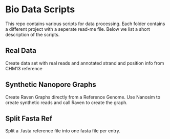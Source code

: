 # Bio Data Scripts

This repo contains various scripts for data processing. Each folder contains a different project with a seperate read-me file. Below we list a short description of the scripts.

## Real Data
Create data set with real reads and annotated strand and position info from CHM13 reference

## Synthetic Nanopore Graphs
Create Raven Graphs directly from a Reference Genome. Use Nanosim to create synthetic reads and call Raven to create the graph.

## Split Fasta Ref
Split a .fasta reference file into one fasta file per entry.
